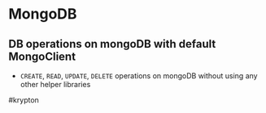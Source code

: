 # MongoDB

## DB operations on mongoDB with default MongoClient
- `CREATE`, `READ`, `UPDATE`, `DELETE` operations on mongoDB without using any other helper libraries

    
#krypton